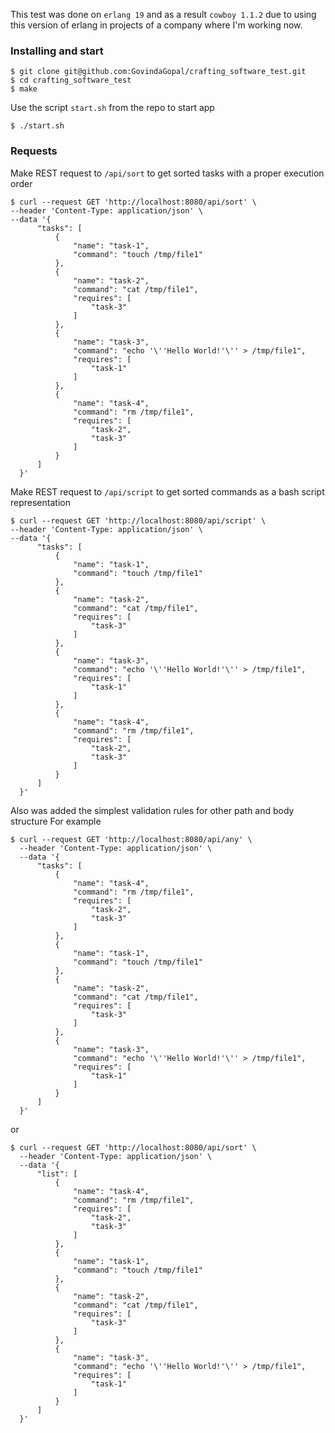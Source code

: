This test was done on `erlang 19` and as a result `cowboy 1.1.2` due to using this version of erlang in projects of 
a company where I'm working now.

### Installing and start

	$ git clone git@github.com:GovindaGopal/crafting_software_test.git
	$ cd crafting_software_test
	$ make
	
Use the script `start.sh` from the repo to start app

    $ ./start.sh
    
### Requests
Make REST request to `/api/sort` to get sorted tasks with a proper execution order

    $ curl --request GET 'http://localhost:8080/api/sort' \
    --header 'Content-Type: application/json' \
    --data '{
          "tasks": [
              {
                  "name": "task-1",
                  "command": "touch /tmp/file1"
              },
              {
                  "name": "task-2",
                  "command": "cat /tmp/file1",
                  "requires": [
                      "task-3"
                  ]
              },
              {
                  "name": "task-3",
                  "command": "echo '\''Hello World!'\'' > /tmp/file1",
                  "requires": [
                      "task-1"
                  ]
              },
              {
                  "name": "task-4",
                  "command": "rm /tmp/file1",
                  "requires": [
                      "task-2",
                      "task-3"
                  ]
              }
          ]
      }'
      
Make REST request to `/api/script` to get sorted commands as a bash script representation

    $ curl --request GET 'http://localhost:8080/api/script' \ 
    --header 'Content-Type: application/json' \
    --data '{
          "tasks": [
              {
                  "name": "task-1",
                  "command": "touch /tmp/file1"
              },
              {
                  "name": "task-2",
                  "command": "cat /tmp/file1",
                  "requires": [
                      "task-3"
                  ]
              },
              {
                  "name": "task-3",
                  "command": "echo '\''Hello World!'\'' > /tmp/file1",
                  "requires": [
                      "task-1"
                  ]
              },
              {
                  "name": "task-4",
                  "command": "rm /tmp/file1",
                  "requires": [
                      "task-2",
                      "task-3"
                  ]
              }
          ]
      }'

Also was added the simplest validation rules for other path and body structure
For example

    $ curl --request GET 'http://localhost:8080/api/any' \
      --header 'Content-Type: application/json' \
      --data '{
          "tasks": [
              {
                  "name": "task-4",
                  "command": "rm /tmp/file1",
                  "requires": [
                      "task-2",
                      "task-3"
                  ]
              },
              {
                  "name": "task-1",
                  "command": "touch /tmp/file1"
              },
              {
                  "name": "task-2",
                  "command": "cat /tmp/file1",
                  "requires": [
                      "task-3"
                  ]
              },
              {
                  "name": "task-3",
                  "command": "echo '\''Hello World!'\'' > /tmp/file1",
                  "requires": [
                      "task-1"
                  ]
              }
          ]
      }'
or

    $ curl --request GET 'http://localhost:8080/api/sort' \
      --header 'Content-Type: application/json' \
      --data '{
          "list": [
              {
                  "name": "task-4",
                  "command": "rm /tmp/file1",
                  "requires": [
                      "task-2",
                      "task-3"
                  ]
              },
              {
                  "name": "task-1",
                  "command": "touch /tmp/file1"
              },
              {
                  "name": "task-2",
                  "command": "cat /tmp/file1",
                  "requires": [
                      "task-3"
                  ]
              },
              {
                  "name": "task-3",
                  "command": "echo '\''Hello World!'\'' > /tmp/file1",
                  "requires": [
                      "task-1"
                  ]
              }
          ]
      }'